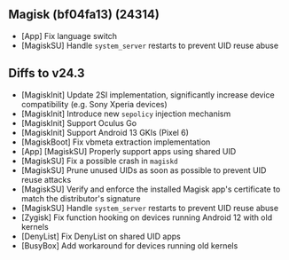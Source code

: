 ## Magisk (bf04fa13) (24314)

- [App] Fix language switch
- [MagiskSU] Handle `system_server` restarts to prevent UID reuse abuse

## Diffs to v24.3

- [MagiskInit] Update 2SI implementation, significantly increase device compatibility (e.g. Sony Xperia devices)
- [MagiskInit] Introduce new `sepolicy` injection mechanism
- [MagiskInit] Support Oculus Go
- [MagiskInit] Support Android 13 GKIs (Pixel 6)
- [MagiskBoot] Fix vbmeta extraction implementation
- [App] [MagiskSU] Properly support apps using shared UID
- [MagiskSU] Fix a possible crash in `magiskd`
- [MagiskSU] Prune unused UIDs as soon as possible to prevent UID reuse attacks
- [MagiskSU] Verify and enforce the installed Magisk app's certificate to match the distributor's signature
- [MagiskSU] Handle `system_server` restarts to prevent UID reuse abuse
- [Zygisk] Fix function hooking on devices running Android 12 with old kernels
- [DenyList] Fix DenyList on shared UID apps
- [BusyBox] Add workaround for devices running old kernels
